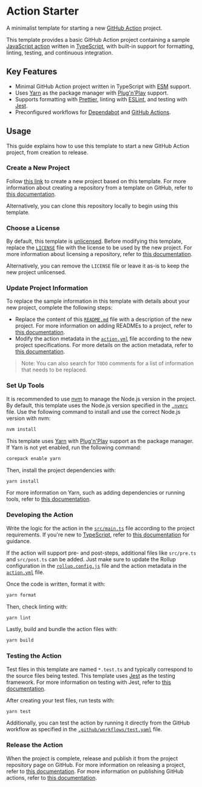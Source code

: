 <!-- TODO: Replace the content of this file with the new project description. -->

# Action Starter

A minimalist template for starting a new [GitHub Action](https://github.com/features/actions) project.

This template provides a basic GitHub Action project containing a sample [JavaScript action](https://docs.github.com/en/actions/sharing-automations/creating-actions/creating-a-javascript-action) written in [TypeScript](https://www.typescriptlang.org/), with built-in support for formatting, linting, testing, and continuous integration.

## Key Features

- Minimal GitHub Action project written in TypeScript with [ESM](https://nodejs.org/api/esm.html) support.
- Uses [Yarn](https://yarnpkg.com/) as the package manager with [Plug'n'Play](https://yarnpkg.com/features/pnp) support.
- Supports formatting with [Prettier](https://prettier.io/), linting with [ESLint](https://eslint.org/), and testing with [Jest](https://jestjs.io/).
- Preconfigured workflows for [Dependabot](https://docs.github.com/en/code-security/dependabot) and [GitHub Actions](https://github.com/features/actions).

## Usage

This guide explains how to use this template to start a new GitHub Action project, from creation to release.

### Create a New Project

Follow [this link](https://github.com/new?template_name=action-starter&template_owner=threeal) to create a new project based on this template. For more information about creating a repository from a template on GitHub, refer to [this documentation](https://docs.github.com/en/repositories/creating-and-managing-repositories/creating-a-repository-from-a-template).

Alternatively, you can clone this repository locally to begin using this template.

### Choose a License

By default, this template is [unlicensed](https://unlicense.org/). Before modifying this template, replace the [`LICENSE`](./LICENSE) file with the license to be used by the new project. For more information about licensing a repository, refer to [this documentation](https://docs.github.com/en/repositories/managing-your-repositorys-settings-and-features/customizing-your-repository/licensing-a-repository).

Alternatively, you can remove the `LICENSE` file or leave it as-is to keep the new project unlicensed.

### Update Project Information

To replace the sample information in this template with details about your new project, complete the following steps:

- Replace the content of this [`README.md`](./README.md) file with a description of the new project. For more information on adding READMEs to a project, refer to [this documentation](https://docs.github.com/en/repositories/managing-your-repositorys-settings-and-features/customizing-your-repository/about-readmes).
- Modify the action metadata in the [`action.yml`](./action.yml) file according to the new project specifications. For more details on the action metadata, refer to [this documentation](https://docs.github.com/en/actions/sharing-automations/creating-actions/metadata-syntax-for-github-actions).

> Note: You can also search for `TODO` comments for a list of information that needs to be replaced.

### Set Up Tools

It is recommended to use [nvm](https://github.com/nvm-sh/nvm) to manage the Node.js version in the project. By default, this template uses the Node.js version specified in the [`.nvmrc`](./.nvmrc) file. Use the following command to install and use the correct Node.js version with nvm:

```sh
nvm install
```

This template uses [Yarn](https://yarnpkg.com/) with [Plug'n'Play](https://yarnpkg.com/features/pnp) support as the package manager. If Yarn is not yet enabled, run the following command:

```sh
corepack enable yarn
```

Then, install the project dependencies with:

```sh
yarn install
```

For more information on Yarn, such as adding dependencies or running tools, refer to [this documentation](https://yarnpkg.com/getting-started).

### Developing the Action

Write the logic for the action in the [`src/main.ts`](./src/main.ts) file according to the project requirements. If you're new to [TypeScript](https://www.typescriptlang.org/), refer to [this documentation](https://www.typescriptlang.org/docs/) for guidance.

If the action will support pre- and post-steps, additional files like `src/pre.ts` and `src/post.ts` can be added. Just make sure to update the Rollup configuration in the [`rollup.config.js`](./rollup.config.js) file and the action metadata in the [`action.yml`](./action.yml) file.

Once the code is written, format it with:

```sh
yarn format
```

Then, check linting with:

```sh
yarn lint
```

Lastly, build and bundle the action files with:

```sh
yarn build
```

### Testing the Action

Test files in this template are named `*.test.ts` and typically correspond to the source files being tested. This template uses [Jest](https://jestjs.io/) as the testing framework. For more information on testing with Jest, refer to [this documentation](https://jestjs.io/docs/getting-started).

After creating your test files, run tests with:

```sh
yarn test
```

Additionally, you can test the action by running it directly from the GitHub workflow as specified in the [`.github/workflows/test.yaml`](./.github/workflows/test.yaml) file.

### Release the Action

When the project is complete, release and publish it from the project repository page on GitHub. For more information on releasing a project, refer to [this documentation](https://docs.github.com/en/repositories/releasing-projects-on-github/about-releases). For more information on publishing GitHub actions, refer to [this documentation](https://docs.github.com/en/actions/sharing-automations/creating-actions/publishing-actions-in-github-marketplace).
